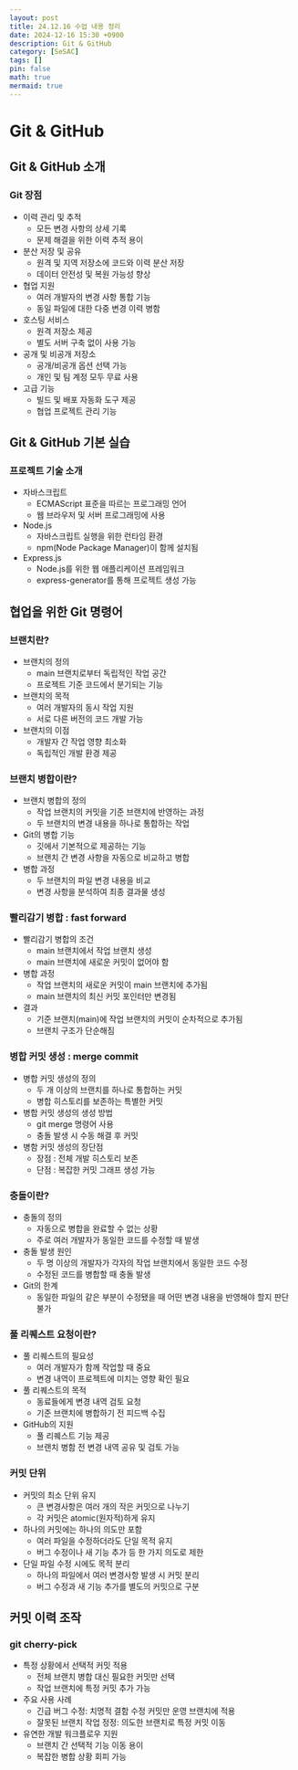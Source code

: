 ```yaml
---
layout: post
title: 24.12.16 수업 내용 정리
date: 2024-12-16 15:30 +0900
description: Git & GitHub
category: [SeSAC]
tags: []
pin: false
math: true
mermaid: true
---
```

# Git & GitHub

## Git & GitHub 소개

### Git 장점
- 이력 관리 및 추적
  - 모든 변경 사항의 상세 기록
  - 문제 해결을 위한 이력 추적 용이
- 분산 저장 및 공유
  - 원격 및 지역 저장소에 코드와 이력 분산 저장
  - 데이터 안전성 및 복원 가능성 향상
- 협업 지원
  - 여러 개발자의 변경 사항 통합 기능
  - 동일 파일에 대한 다중 변경 이력 병함
- 호스팅 서비스
  - 원격 저장소 제공
  - 별도 서버 구축 없이 사용 가능
- 공개 및 비공개 저장소
  - 공개/비공개 옵션 선택 가능
  - 개인 및 팀 계정 모두 무료 사용
- 고급 기능
  - 빌드 및 배포 자동화 도구 제공
  - 협업 프로젝트 관리 기능

## Git & GitHub 기본 실습

### 프로젝트 기술 소개
- 자바스크립트
  - ECMAScript 표준을 따르는 프로그래밍 언어
  - 웹 브라우저 및 서버 프로그래밍에 사용
- Node.js
  - 자바스크립트 실행을 위한 런타임 환경
  - npm(Node Package Manager)이 함께 설치됨
- Express.js
  - Node.js를 위한 웹 애플리케이션 프레임워크
  - express-generator를 통해 프로젝트 생성 가능

## 협업을 위한 Git 명령어

### 브랜치란?
- 브랜치의 정의
  - main 브랜치로부터 독립적인 작업 공간
  - 프로젝트 기준 코드에서 분기되는 기능
- 브랜치의 목적
  - 여러 개발자의 동시 작업 지원
  - 서로 다른 버전의 코드 개발 가능
- 브랜치의 이점
  - 개발자 간 작업 영향 최소화
  - 독립적인 개발 환경 제공

### 브랜치 병합이란?
- 브랜치 병합의 정의
  - 작업 브랜치의 커밋을 기준 브랜치에 반영하는 과정
  - 두 브랜치의 변경 내용을 하나로 통합하는 작업
- Git의 병합 기능
  - 깃에서 기본적으로 제공하는 기능
  - 브랜치 간 변경 사항을 자동으로 비교하고 병합
- 병합 과정
  - 두 브랜치의 파일 변경 내용을 비교
  - 변경 사항을 분석하여 최종 결과물 생성

### 빨리감기 병합 : fast forward
- 빨리감기 병합의 조건
  - main 브랜치에서 작업 브랜치 생성
  - main 브랜치에 새로운 커밋이 없어야 함
- 병합 과정
  - 작업 브랜치의 새로운 커밋이 main 브랜치에 추가됨
  - main 브랜치의 최신 커밋 포인터만 변경됨
- 결과
  - 기준 브랜치(main)에 작업 브랜치의 커밋이 순차적으로 추가됨
  - 브랜치 구조가 단순해짐

### 병합 커밋 생성 : merge commit
- 병합 커밋 생성의 정의
  - 두 개 이상의 브랜치를 하나로 통합하는 커밋
  - 병합 히스토리를 보존하는 특별한 커밋
- 병합 커밋 생성의 생성 방법
  - git merge 명령어 사용
  - 충돌 발생 시 수동 해결 후 커밋
- 병함 커밋 생성의 장단점
  - 장점 : 전체 개발 히스토리 보존
  - 단점 : 복잡한 커밋 그래프 생성 가능

### 충돌이란?
- 충돌의 정의
  - 자동으로 병합을 완료할 수 없는 상황
  - 주로 여러 개발자가 동일한 코드를 수정할 때 발생
- 충돌 발생 원인
  - 두 명 이상의 개발자가 각자의 작업 브랜치에서 동일한 코드 수정
  - 수정된 코드를 병합할 때 충돌 발생
- Git의 한계
  - 동일한 파일의 같은 부분이 수정됐을 때 어떤 변경 내용을 반영해야 할지 판단 불가

### 풀 리퀘스트 요청이란?
- 풀 리퀘스트의 필요성
  - 여러 개발자가 함께 작업할 때 중요
  - 변경 내역이 프로젝트에 미치는 영향 확인 필요
- 풀 리퀘스트의 목적
  - 동료들에게 변경 내역 검토 요청
  - 기준 브랜치에 병합하기 전 피드백 수집
- GitHub의 지원
  - 풀 리퀘스트 기능 제공
  - 브랜치 병함 전 변경 내역 공유 및 검토 가능

### 커밋 단위
- 커밋의 최소 단위 유지
  - 큰 변경사항은 여러 개의 작은 커밋으로 나누기
  - 각 커밋은 atomic(원자적)하게 유지
- 하나의 커밋에는 하나의 의도만 포함
  - 여러 파일을 수정하더라도 단일 목적 유지
  - 버그 수정이나 새 기능 추가 등 한 가지 의도로 제한
- 단일 파일 수정 시에도 목적 분리
  - 하나의 파일에서 여러 변경사항 발생 시 커밋 분리
  - 버그 수정과 새 기능 추가를 별도의 커밋으로 구분

## 커밋 이력 조작

### git cherry-pick
- 특정 상황에서 선택적 커밋 적용
  - 전체 브랜치 병합 대신 필요한 커밋만 선택
  - 작업 브랜치에 특정 커밋 추가 가능
- 주요 사용 사례
  - 긴급 버그 수정: 치명적 결함 수정 커밋만 운영 브랜치에 적용
  - 잘못된 브랜치 작업 정정: 의도한 브랜치로 특정 커밋 이동
- 유연한 개발 워크플로우 지원
  - 브랜치 간 선택적 기능 이동 용이
  - 복잡한 병합 상황 회피 가능